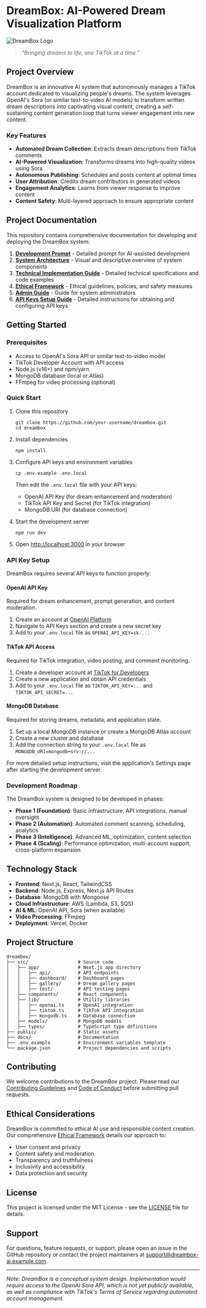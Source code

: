 # DreamBox: AI-Powered Dream Visualization Platform

![DreamBox Logo](https://placeholder-for-dreambox-logo.com)

> *"Bringing dreams to life, one TikTok at a time."*

## Project Overview

DreamBox is an innovative AI system that autonomously manages a TikTok account dedicated to visualizing people's dreams. The system leverages OpenAI's Sora (or similar text-to-video AI models) to transform written dream descriptions into captivating visual content, creating a self-sustaining content generation loop that turns viewer engagement into new content.

### Key Features

- **Automated Dream Collection**: Extracts dream descriptions from TikTok comments
- **AI-Powered Visualization**: Transforms dreams into high-quality videos using Sora
- **Autonomous Publishing**: Schedules and posts content at optimal times
- **User Attribution**: Credits dream contributors in generated videos
- **Engagement Analytics**: Learns from viewer response to improve content
- **Content Safety**: Multi-layered approach to ensure appropriate content

## Project Documentation

This repository contains comprehensive documentation for developing and deploying the DreamBox system:

1. [**Development Prompt**](./docs/DreamBox_Development_Prompt.md) - Detailed prompt for AI-assisted development
2. [**System Architecture**](./docs/DreamBox_System_Architecture.md) - Visual and descriptive overview of system components
3. [**Technical Implementation Guide**](./docs/DreamBox_Technical_Implementation.md) - Detailed technical specifications and code examples
4. [**Ethical Framework**](./docs/DreamBox_Ethical_Considerations.md) - Ethical guidelines, policies, and safety measures
5. [**Admin Guide**](./docs/DreamBox_Admin_Guide.md) - Guide for system administrators
6. [**API Keys Setup Guide**](./docs/API_KEYS_GUIDE.md) - Detailed instructions for obtaining and configuring API keys

## Getting Started

### Prerequisites

- Access to OpenAI's Sora API or similar text-to-video model
- TikTok Developer Account with API access
- Node.js (v16+) and npm/yarn
- MongoDB database (local or Atlas)
- FFmpeg for video processing (optional)

### Quick Start

1. Clone this repository
   ```
   git clone https://github.com/your-username/dreambox.git
   cd dreambox
   ```

2. Install dependencies
   ```
   npm install
   ```

3. Configure API keys and environment variables
   ```
   cp .env.example .env.local
   ```
   
   Then edit the `.env.local` file with your API keys:
   - OpenAI API Key (for dream enhancement and moderation)
   - TikTok API Key and Secret (for TikTok integration)
   - MongoDB URI (for database connection)

4. Start the development server
   ```
   npm run dev
   ```

5. Open [http://localhost:3000](http://localhost:3000) in your browser

### API Key Setup

DreamBox requires several API keys to function properly:

#### OpenAI API Key
Required for dream enhancement, prompt generation, and content moderation.
1. Create an account at [OpenAI Platform](https://platform.openai.com)
2. Navigate to API Keys section and create a new secret key
3. Add to your `.env.local` file as `OPENAI_API_KEY=sk-...`

#### TikTok API Access
Required for TikTok integration, video posting, and comment monitoring.
1. Create a developer account at [TikTok for Developers](https://developers.tiktok.com)
2. Create a new application and obtain API credentials
3. Add to your `.env.local` file as `TIKTOK_API_KEY=...` and `TIKTOK_API_SECRET=...`

#### MongoDB Database
Required for storing dreams, metadata, and application state.
1. Set up a local MongoDB instance or create a MongoDB Atlas account
2. Create a new cluster and database
3. Add the connection string to your `.env.local` file as `MONGODB_URI=mongodb+srv://...`

For more detailed setup instructions, visit the application's Settings page after starting the development server.

### Development Roadmap

The DreamBox system is designed to be developed in phases:

- **Phase 1 (Foundation)**: Basic infrastructure, API integrations, manual oversight
- **Phase 2 (Automation)**: Automated comment scanning, scheduling, analytics
- **Phase 3 (Intelligence)**: Advanced ML, optimization, content selection
- **Phase 4 (Scaling)**: Performance optimization, multi-account support, cross-platform expansion

## Technology Stack

- **Frontend**: Next.js, React, TailwindCSS
- **Backend**: Node.js, Express, Next.js API Routes
- **Database**: MongoDB with Mongoose
- **Cloud Infrastructure**: AWS (Lambda, S3, SQS)
- **AI & ML**: OpenAI API, Sora (when available)
- **Video Processing**: FFmpeg
- **Deployment**: Vercel, Docker

## Project Structure

```
dreambox/
├── src/                  # Source code
│   ├── app/              # Next.js app directory
│   │   ├── api/          # API endpoints
│   │   ├── dashboard/    # Dashboard pages
│   │   ├── gallery/      # Dream gallery pages
│   │   ├── test/         # API testing pages
│   ├── components/       # React components
│   ├── lib/              # Utility libraries
│   │   ├── openai.ts     # OpenAI integration
│   │   ├── tiktok.ts     # TikTok API integration
│   │   ├── mongodb.ts    # Database connection
│   ├── models/           # MongoDB models
│   ├── types/            # TypeScript type definitions
├── public/               # Static assets
├── docs/                 # Documentation
├── .env.example          # Environment variables template
└── package.json          # Project dependencies and scripts
```

## Contributing

We welcome contributions to the DreamBox project. Please read our [Contributing Guidelines](./CONTRIBUTING.md) and [Code of Conduct](./CODE_OF_CONDUCT.md) before submitting pull requests.

## Ethical Considerations

DreamBox is committed to ethical AI use and responsible content creation. Our comprehensive [Ethical Framework](./docs/DreamBox_Ethical_Considerations.md) details our approach to:

- User consent and privacy
- Content safety and moderation
- Transparency and truthfulness
- Inclusivity and accessibility
- Data protection and security

## License

This project is licensed under the MIT License - see the [LICENSE](./LICENSE) file for details.

## Support

For questions, feature requests, or support, please open an issue in the GitHub repository or contact the project maintainers at support@dreambox-ai.example.com.

---

*Note: DreamBox is a conceptual system design. Implementation would require access to the OpenAI Sora API, which is not yet publicly available, as well as compliance with TikTok's Terms of Service regarding automated account management.* 
